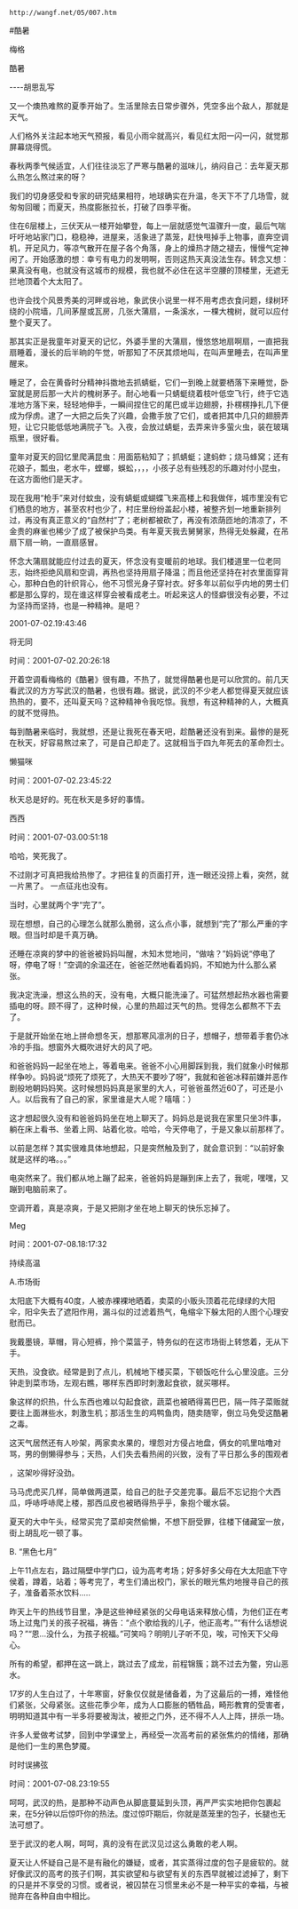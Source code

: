 `http://wangf.net/05/007.htm`

#酷暑

梅格

酷暑 

----胡思乱写 

又一个燠热难熬的夏季开始了。生活里除去日常步骤外，凭空多出个敌人，那就是天气。 

人们格外关注起本地天气预报，看见小雨伞就高兴，看见红太阳一闪一闪，就觉那屏幕烧得慌。 

春秋两季气候适宜，人们往往淡忘了严寒与酷暑的滋味儿，纳闷自己：去年夏天那么热怎么熬过来的呀？ 

我们的切身感受和专家的研究结果相符，地球确实在升温，冬天下不了几场雪，就匆匆回暖；而夏天，热度膨胀拉长，打破了四季平衡。 

住在6层楼上，三伏天从一楼开始攀登，每上一层就感觉气温骤升一度，最后气喘吁吁地站家门口，稳稳神，进屋来，活象进了蒸笼，赶快甩掉手上物事，直奔空调机，开足风力，等凉气散开在屋子各个角落，身上的燥热才随之褪去，慢慢气定神闲了。开始感激的想：幸亏有电力的发明啊，否则这热天真没法生存。转念又想：果真没有电，也就没有这城市的规模，我也就不必住在这半空腰的顶楼里，无遮无拦地顶着个大太阳了。 

也许会找个风景秀美的河畔或谷地，象武侠小说里一样不用考虑衣食问题，绿树环绕的小院墙，几间茅屋或瓦房，几张大蒲扇，一条溪水，一棵大槐树，就可以应付整个夏天了。 

那其实正是我童年对夏天的记忆，外婆手里的大蒲扇，慢悠悠地扇啊扇，一直把我扇睡着，漫长的后半晌的午觉，听那知了不厌其烦地叫，在叫声里睡去，在叫声里醒来。 

睡足了，会在黄昏时分精神抖擞地去抓蜻蜓，它们一到晚上就要栖落下来睡觉，卧室就是房后那一大片的槐树茅子。耐心地看一只蜻蜓绕着枝叶低空飞行，终于它选准地方落下来，轻轻地伸手，一瞬间捏住它的尾巴或半边翅膀，扑楞楞挣扎几下便成为俘虏。逮了一大把之后失了兴趣，会撒手放了它们，或者把其中几只的翅膀弄短，让它只能低低地满院子飞。入夜，会放过蜻蜓，去弄来许多萤火虫，装在玻璃瓶里，很好看。 

童年对夏天的回忆里爬满昆虫：用面筋粘知了；抓蜻蜓；逮蚂蚱；烧马蜂窝；还有花娘子，瓢虫，老水牛，螳螂，蜈蚣，，，，小孩子总有些残忍的乐趣对付小昆虫，在这方面他们是天才。 

现在我用“枪手”来对付蚊虫，没有蜻蜓或蝴蝶飞来高楼上和我做伴，城市里没有它们栖息的地方，甚至农村也少了，村庄里纷纷盖起小楼，被整齐划一地重新排列过，再没有真正意义的“自然村”了；老树都被砍了，再没有浓荫匝地的清凉了，不金贵的麻雀也稀少了成了被保护鸟类。有年夏天我去舅舅家，热得无处躲藏，在吊扇下扇一晌，一直扇感冒。 

怀念大蒲扇就能应付过去的夏天，怀念没有变暖前的地球。我们楼道里一位老同志，始终拒绝风扇和空调，再热也坚持用扇子降温；而且他还坚持在衬衣里面穿背心，那种白色的针织背心，他不习惯光身子穿衬衣。好多年以前似乎内地的男士们都是那么穿的，现在谁这样穿会被看成老土。听起来这人的怪癖很没有必要，不过为坚持而坚持，也是一种精神。是吧？ 

2001-07-02.19:43:46 

将无同

时间：2001-07-02.20:26:18 

开着空调看梅格的《酷暑》很有趣，不热了，就觉得酷暑也是可以欣赏的。前几天看武汉的方方写武汉的酷暑，也很有趣。据说，武汉的不少老人都觉得夏天就应该热热的，要不，还叫夏天吗？这种精神令我吃惊。我想，有这种精神的人，大概真的就不觉得热。 

每到酷暑来临时，我就想，还是让我死在春天吧，趁酷暑还没有到来。最惨的是死在秋天，好容易熬过来了，可是自己却走了。这就相当于四九年死去的革命烈士。

懒猫咪

时间：2001-07-02.23:45:22 

秋天总是好的。死在秋天是多好的事情。

西西

时间：2001-07-03.00:51:18 

哈哈，笑死我了。 

不过刚才可真把我给热惨了。才把往复的页面打开，连一眼还没捞上看，突然，就一片黑了。 一点征兆也没有。 

当时，心里就两个字“完了”。 

现在想想，自己的心理怎么就那么脆弱，这么点小事，就想到“完了”那么严重的字眼。但当时却是千真万确。 

还睡在凉爽的梦中的爸爸被妈妈叫醒，木知木觉地问，“做啥？”妈妈说“停电了呀，停电了呀！”空调的余温还在，爸爸茫然地看着妈妈，不知她为什么那么紧张。 

我决定洗澡，想这么热的天，没有电，大概只能洗澡了。可猛然想起热水器也需要插电的呀。顾不得了，这种时候，心里的热超过天气的热。觉得怎么都熬不下去了。 

于是就开始坐在地上拼命想冬天，想那寒风凛冽的日子，想帽子，想带着手套仍冰冷的手指。想窗外大概吹进好大的风了吧。 

和爸爸妈妈一起坐在地上，等着电来。爸爸不小心用脚踩到我，我们就象小时候那样争吵。妈妈说“烦死了烦死了，大热天不要吵了呀”，我就和爸爸冰释前嫌并恶作剧般地朝妈妈笑。这时候想妈妈真是家里的大人，可爸爸虽然近60了，可还是小人。以后我有了自己的家，家里谁是大人呢？嘻嘻：） 

这才想起很久没有和爸爸妈妈坐在地上聊天了。妈妈总是说我在家里只坐3件事，躺在床上看书、坐着上网、站着化妆。哈哈，今天停电了，于是又象以前那样了。 

以前是怎样？其实很难具体地想起，只是突然触及到了，就会意识到：“以前好象就是这样的咯。。。” 

电突然来了。我们都从地上蹦了起来，爸爸妈妈是蹦到床上去了，我呢，嘿嘿，又蹦到电脑前来了。 

空调开着，真是凉爽，于是又把刚才坐在地上聊天的快乐忘掉了。 

Meg

时间：2001-07-08.18:17:32 

持续高温 

A.市场街 

太阳底下大概有40度，人被赤裸裸地晒着，卖菜的小贩头顶着花花绿绿的大阳伞，阳伞失去了遮阳作用，漏斗似的过滤着热气，龟缩伞下躲太阳的人图个心理安慰而已。 

我戴墨镜，草帽，背心短裤，拎个菜篮子，特务似的在这市场街上转悠着，无从下手。 

天热，没食欲。经常是到了点儿，机械地下楼买菜，下顿饭吃什么心里没底。三分钟走到菜市场，左观右瞧，哪样东西即时刺激起食欲，就买哪样。 

象这样的炽热，什么东西也难以勾起食欲，蔬菜也被晒得蔫巴巴，隔一阵子菜贩就要往上面淋些水，刺激生机；那活生生的鸡鸭鱼肉，随卖随宰，倒立马免受这酷暑之毒。 

这天气居然还有人吵架，两家卖水果的，埋怨对方侵占地盘，俩女的叽里咕噜对骂，男的倒懒得参与；天热，人们失去看热闹的兴致，没有了平日那么多的围观者 

，这架吵得好没劲。 

马马虎虎买几样，简单做两道菜，给自己的肚子交差完事。最后不忘记抱个大西瓜，呼哧呼哧爬上楼，那西瓜皮也被晒得热乎乎，象抱个暖水袋。 

夏天的大中午头，经常买完了菜却突然偷懒，不想下厨受罪，往楼下储藏室一放，街上胡乱吃一顿了事。 

B. “黑色七月” 

上午11点左右，路过隔壁中学门口，设为高考考场；好多好多父母在大太阳底下守侯着，蹲着，站着；等考完了，考生们涌出校门，家长的眼光焦灼地搜寻自己的孩子，准备着茶水饮料..... 

昨天上午的热线节目里，净是这些神经紧张的父母电话来释放心情，为他们正在考场上过鬼门关的孩子祝福，祷告：“点个歌给我的儿子，他正高考。”“有什么话想说吗？”“恩...没什么，为孩子祝福。”可笑吗？明明儿子听不见，唉，可怜天下父母心。 

所有的希望，都押在这一跳上，跳过去了成龙，前程锦簇；跳不过去为鳖，穷山恶水。 

17岁的人生白过了，十年寒窗，好象仅仅就是储备着，为了这最后的一搏，难怪他们紧张，父母紧张。这些花季少年，成为人口膨胀的牺牲品，畸形教育的受害者，明明知道其中有一半多将要被淘汰，被拒之门外，还不得不人人上阵，拼杀一场。 

许多人爱做考试梦，回到中学课堂上，再经受一次高考前的紧张焦灼的情绪，那确是他们一生的黑色梦魇。 

时时误拂弦

时间：2001-07-08.23:19:55 

呵呵，武汉的热，是那种不动声色从脚底蔓延到头顶，再严严实实地把你包裹起来，在5分钟以后惊吓你的热法。度过惊吓期后，你就是蒸笼里的包子，长腿也无法可想了。 

至于武汉的老人啊，呵呵，真的没有在武汉见过这么勇敢的老人啊。 

夏天让人怀疑自己是不是有融化的嫌疑，或者，其实蒸得过度的包子是疲软的。就好像武汉的高考的孩子们啊，其实欲望和与欲望有关的东西早就被过滤掉了，剩下的只是并不享受的习惯。或者说，被囚禁在习惯里未必不是一种平实的幸福，与被抛弃在各种自由中相比。